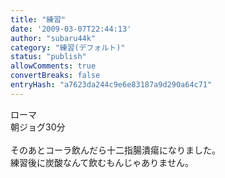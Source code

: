 ```yaml
---
title: "練習"
date: '2009-03-07T22:44:13'
author: "subaru44k"
category: "練習(デフォルト)"
status: "publish"
allowComments: true
convertBreaks: false
entryHash: "a7623da244c9e6e83187a9d290a64c71"
---
```

ローマ<br>
朝ジョグ30分<br>
<br>
そのあとコーラ飲んだら十二指腸潰瘍になりました。<br>
練習後に炭酸なんて飲むもんじゃありません。
